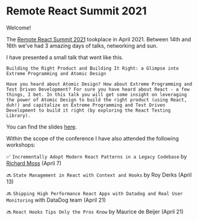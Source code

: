# Remote React Summit 2021

Welcome!

The [Remote React Summit 2021](https://remote.reactsummit.com/) tookplace in April 2021. Between 14th and 16th we've had 3 amazing days of talks, networking and sun.

I have presented a small talk that went like this.

```
Building the Right Product and Building It Right: a Glimpse into Extreme Programming and Atomic Design

Have you heard about Atomic Design? How about Extreme Programming and Test Driven Development? For sure you have heard about React - a few things, I bet. In this talk you will get some insight on leveraging the power of Atomic Design to build the right product (using React, duh!) and capitalize on Extreme Programming and Test Driven Development to build it right (by exploring the React Testing Library).
```

You can find the slides [here](https://github.com/ritamcastro/sharing-is-caring/blob/main/remote-react-summit-2021/A_glimpse_into_XP_and_Atomic_design.pdf).

Within the scope of the conference I have also attended the following workshops:

✅ `Incrementally Adopt Modern React Patterns in a Legacy Codebase` by [Richard Moss](https://github.com/ric9176/refactor-to-modern-patterns-workshop) (April 7)

🔜 `State Management in React with Context and Hooks` by Roy Derks (April 13)

🔜 `Shipping High Performance React Apps with Datadog and Real User Monitoring` with DataDog team (April 21)

🔜 `React Hooks Tips Only the Pros Know` by Maurice de Beijer (April 21)
